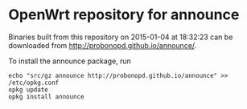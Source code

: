 OpenWrt repository for announce
========

Binaries built from this repository on 2015-01-04 at 18:32:23 can be downloaded from http://probonopd.github.io/announce/.

To install the announce package, run
```
echo "src/gz announce http://probonopd.github.io/announce" >> /etc/opkg.conf
opkg update
opkg install announce
```
